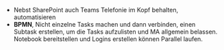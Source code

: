 - Nebst SharePoint auch Teams Telefonie im Kopf behalten, automatisieren
- **BPMN**, Nicht einzelne Tasks machen und dann verbinden, einen Subtask erstellen, um die Tasks aufzulisten und MA allgemein belassen. Notebook bereitstellen und Logins erstellen können Parallel laufen. 
